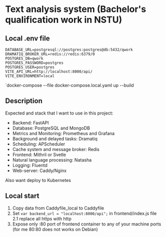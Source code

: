 # Text analysis system (Bachelor's qualification work in NSTU)

## Local .env file

```dotenv
DATABASE_URL=postgresql://postgres:postgres@db:5432/qwork
DRAMATIQ_BROKER_URL=redis://redis:6379/0
POSTGRES_DB=qwork
POSTGRES_PASSWORD=postgres
POSTGRES_USER=postgres
VITE_API_URL=http://localhost:8000/api/
VITE_ENVIRONMENT=local
```

`docker-compose --file docker-compose.local.yaml up --build

## Description

Expected and stack that I want to use in this project:

- Backend: FastAPI
- Database: PostgreSQL and MongoDB
- Metrics and Monitoring: Prometheus and Grafana
- Background and delayed tasks: Dramatiq
- Scheduling: APScheduler
- Cache system and message broker: Redis
- Frontend: Mithril or Svetle
- Natural language processing: Natasha
- Logging: Fluentd
- Web-server: Caddy/Nginx

Also want deploy to Kubernetes

## Local start

1. Copy data from Caddyfile_local to Caddyfile
2. Set `var backend_url = "localhost:8000/api";` in frontend/index.js file
2.1 replace all https with http
3. Expose only :80 port of frontend container to any of your machine ports (for me 80:80 does not works on Debian)
